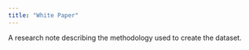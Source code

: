 ```yaml
---
title: "White Paper"
---
```



A research note describing the methodology used to create the dataset.

